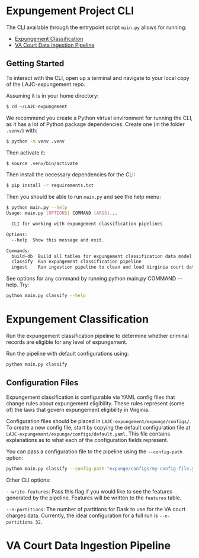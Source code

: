 # Expungement Project CLI

The CLI available through the entrypoint script `main.py` allows for running: 
- [Expungement Classification](#expungement-classification)
- [VA Court Data Ingestion Pipeline](#va-court-data-ingestion-pipeline)

## Getting Started

To interact with the CLI, open up a terminal and navigate to your local copy of the LAJC-expungement repo. 

Assuming it is in your home directory: 

```bash
$ cd ~/LAJC-expungement
```

We recommend you create a Python virtual environment for running the CLI, as it has a lot of Python package dependencies. Create one (in the folder `.venv/`) with:

```bash
$ python -m venv .venv
```

Then activate it:

```bash
$ source .venv/bin/activate
```

Then install the necessary dependencies for the CLI:

```bash
$ pip install -r requirements.txt
```

Then you should be able to run `main.py` and see the help menu: 

```bash
$ python main.py --help
Usage: main.py [OPTIONS] COMMAND [ARGS]...

  CLI for working with expungement classification pipelines

Options:
  --help  Show this message and exit.

Commands:
  build-db  Build all tables for expungement classification data model
  classify  Run expungement classification pipeline
  ingest    Run ingestion pipeline to clean and load Virginia court data...
```

See options for any command by running python main.py COMMAND --help. Try:

```bash
python main.py classify --help
```

# Expungement Classification

Run the expungement classification pipeline to determine whether criminal records are eligible for any level of expungement. 

Run the pipeline with default configurations using:

```bash
python main.py classify
```

## Configuration Files

Expungement classification is configurable via YAML config files that change rules about expungement eligibility. These rules represent (some of) the laws that govern expungement eligibility in Virginia. 

Configuration files should be placed in `LAJC-expungement/expunge/configs/`. To create a new config file, start by copying the default configuration file at `LAJC-expungement/expunge/configs/default.yaml`. This file contains explanations as to what each of the configuration fields represent. 

You can pass a configuration file to the pipeline using the `--config-path` option: 

```bash
python main.py classify --config-path "expunge/configs/my-config-file.yaml"
```

Other CLI options:

`--write-features`: Pass this flag if you would like to see the features generated by the pipeline. Features will be written to the `features` table. 

`--n-partitions`: The number of partitions for Dask to use for the VA court charges data. Currently, the ideal configuration for a full run is `--n-partitions 32`.  

# VA Court Data Ingestion Pipeline
